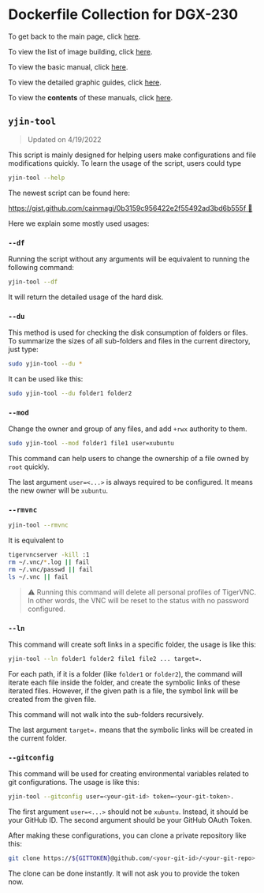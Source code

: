# Dockerfile Collection for DGX-230

To get back to the main page, click [here](../index).

To view the list of image building, click [here](../dockerlist).

To view the basic manual, click [here](../manual).

To view the detailed graphic guides, click [here](../manual-session).

To view the **contents** of these manuals, click [here](../manual-xubuntu).

## `yjin-tool`

> Updated on 4/19/2022

This script is mainly designed for helping users make configurations and file modifications quickly. To learn the usage of the script, users could type

```bash
yjin-tool --help
```

The newest script can be found here:

[https://gist.github.com/cainmagi/0b3159c956422e2f55492ad3bd6b555f :link:](https://gist.github.com/cainmagi/0b3159c956422e2f55492ad3bd6b555f)

Here we explain some mostly used usages:

### `--df`

Running the script without any arguments will be equivalent to running the following command:

```bash
yjin-tool --df
```

It will return the detailed usage of the hard disk.

### `--du`

This method is used for checking the disk consumption of folders or files. To summarize the sizes of all sub-folders and files in the current directory, just type:

```bash
sudo yjin-tool --du *
```

It can be used like this:

```bash
sudo yjin-tool --du folder1 folder2
```

### `--mod`

Change the owner and group of any files, and add `+rwx` authority to them.

```bash
sudo yjin-tool --mod folder1 file1 user=xubuntu
```

This command can help users to change the ownership of a file owned by `root` quickly.

The last argument `user=<...>` is always required to be configured. It means the new owner will be `xubuntu`.

### `--rmvnc`

```bash
yjin-tool --rmvnc
```

It is equivalent to

```bash
tigervncserver -kill :1
rm ~/.vnc/*.log || fail
rm ~/.vnc/passwd || fail
ls ~/.vnc || fail
```

> :warning: Running this command will delete all personal profiles of TigerVNC. In other words, the VNC will be reset to the status with no password configured.

### `--ln`

This command will create soft links in a specific folder, the usage is like this:

```bash
yjin-tool --ln folder1 folder2 file1 file2 ... target=.
```

For each path, if it is a folder (like `folder1` or `folder2`), the command will iterate each file inside the folder, and create the symbolic links of these iterated files. However, if the given path is a file, the symbol link will be created from the given file.

This command will not walk into the sub-folders recursively.

The last argument `target=.` means that the symbolic links will be created in the current folder.

### `--gitconfig`

This command will be used for creating environmental variables related to git configurations. The usage is like this:

```bash
yjin-tool --gitconfig user=<your-git-id> token=<your-git-token>.
```

The first argument `user=<...>` should not be `xubuntu`. Instead, it should be your GitHub ID. The second argument should be your GitHub OAuth Token.

After making these configurations, you can clone a private repository like this:

```bash
git clone https://${GITTOKEN}@github.com/<your-git-id>/<your-git-repo>.git <folder-name>
```

The clone can be done instantly. It will not ask you to provide the token now.
